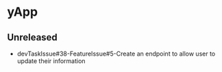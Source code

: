 # yApp

## Unreleased
* devTaskIssue#38-FeatureIssue#5-Create an endpoint to allow user to update their information